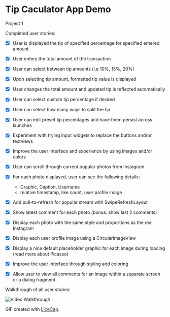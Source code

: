 # Tip Caculator App Demo

Project 1

Completed user stories:

 * [x] User is displayed the tip of specified percentage for specified entered amount
 * [x] User enters the total amount of the transaction
 * [x] User can select between tip amounts (i.e 10%, 15%, 20%)
 * [x] Upon selecting tip amount, formatted tip value is displayed
 * [x] User changes the total amount and updated tip is reflected automatically
 * [x] User can select custom tip percentage if desired
 * [x] User can select how many ways to split the tip
 * [x] User can edit preset tip percentages and have them persist across launches
 * [x] Experiment with trying input widgets to replace the buttons and/or textviews
 * [x] Improve the user interface and experience by using images and/or colors

 * [x] User can scroll through current popular photos from Instagram
 * [x] For each photo displayed, user can see the following details:
     - Graphic, Caption, Username
     - relative timestamp, like count, user profile image
 * [x] Add pull-to-refresh for popular stream with SwipeRefreshLayout
 * [x] Show latest comment for each photo (bonus: show last 2 comments)
 * [x] Display each photo with the same style and proportions as the real Instagram
 * [x] Display each user profile image using a CircularImageView
 * [x] Display a nice default placeholder graphic for each image during loading (read more about Picasso)
 * [x] Improve the user interface through styling and coloring
 * [x] Allow user to view all comments for an image within a separate screen or a dialog fragment
 
Walkthrough of all user stories:

![Video Walkthrough](project_0.gif)

GIF created with [LiceCap](http://www.cockos.com/licecap/).
